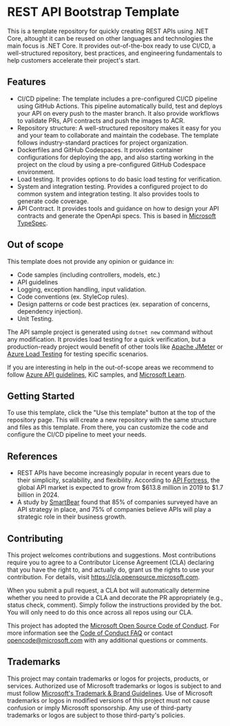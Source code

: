 # REST API Bootstrap Template

This is a template repository for quickly creating REST APIs using .NET Core, altought it can be reused on other languages and technologies the main focus is .NET Core. It provides out-of-the-box ready to use CI/CD, a well-structured repository, best practices, and engineering fundamentals to help customers accelerate their project's start.

## Features

* CI/CD pipeline: The template includes a pre-configured CI/CD pipeline using GitHub Actions. This pipeline automatically build, test and deploys your API on every push to the master branch. It also provide workflows to validate PRs, API contracts and push the images to ACR.
* Repository structure: A well-structured repository makes it easy for you and your team to collaborate and maintain the codebase. The template follows industry-standard practices for project organization.
* Dockerfiles and GitHub Codespaces. It provides container configurations for deploying the app, and also starting working in the project on the cloud by using a pre-configured GitHub Codespace environment.
* Load testing. It provides options to do basic load testing for verification.
* System and integration testing. Provides a configured project to do common system and integration testing. It also provides tools to generate code coverage.
* API Contract. It provides tools and guidance on how to design your API contracts and generate the OpenApi specs. This is based in [Microsoft TypeSpec](https://microsoft.github.io/typespec/).

## Out of scope

This template does not provide any opinion or guidance in:

* Code samples (including controllers, models, etc.)
* API guidelines
* Logging, exception handling, input validation. 
* Code conventions (ex. StyleCop rules).
* Design patterns or code best practices (ex. separation of concerns, dependency injection).
* Unit Testing.


The API sample project is generated using `dotnet new` command without any modification. It provides load testing for a quick verification, but a production-ready project would benefit of other tools like [Apache JMeter](https://jmeter.apache.org/) or [Azure Load Testing](https://learn.microsoft.com/en-us/azure/load-testing/overview-what-is-azure-load-testing) for testing specific scenarios.

If you are interesting in help in the out-of-scope areas we recommend to follow [Azure API guidelines](https://github.com/microsoft/api-guidelines/), KiC samples, and [Microsoft Learn](https://learn.microsoft.com).

## Getting Started

To use this template, click the "Use this template" button at the top of the repository page. This will create a new repository with the same structure and files as this template. From there, you can customize the code and configure the CI/CD pipeline to meet your needs.

## References

* REST APIs have become increasingly popular in recent years due to their simplicity, scalability, and flexibility. According to [API Fortress](https://saucelabs.com/products/api-testing), the global API market is expected to grow from $613.8 million in 2019 to $1.7 billion in 2024.
* A study by [SmartBear](https://smartbear.com/learn/api-design/what-is-an-api-economy/) found that 85% of companies surveyed have an API strategy in place, and 75% of companies believe APIs will play a strategic role in their business growth.

## Contributing

This project welcomes contributions and suggestions.  Most contributions require you to agree to a
Contributor License Agreement (CLA) declaring that you have the right to, and actually do, grant us
the rights to use your contribution. For details, visit https://cla.opensource.microsoft.com.

When you submit a pull request, a CLA bot will automatically determine whether you need to provide
a CLA and decorate the PR appropriately (e.g., status check, comment). Simply follow the instructions
provided by the bot. You will only need to do this once across all repos using our CLA.

This project has adopted the [Microsoft Open Source Code of Conduct](https://opensource.microsoft.com/codeofconduct/).
For more information see the [Code of Conduct FAQ](https://opensource.microsoft.com/codeofconduct/faq/) or
contact [opencode@microsoft.com](mailto:opencode@microsoft.com) with any additional questions or comments.

## Trademarks

This project may contain trademarks or logos for projects, products, or services. Authorized use of Microsoft 
trademarks or logos is subject to and must follow 
[Microsoft's Trademark & Brand Guidelines](https://www.microsoft.com/en-us/legal/intellectualproperty/trademarks/usage/general).
Use of Microsoft trademarks or logos in modified versions of this project must not cause confusion or imply Microsoft sponsorship.
Any use of third-party trademarks or logos are subject to those third-party's policies.
